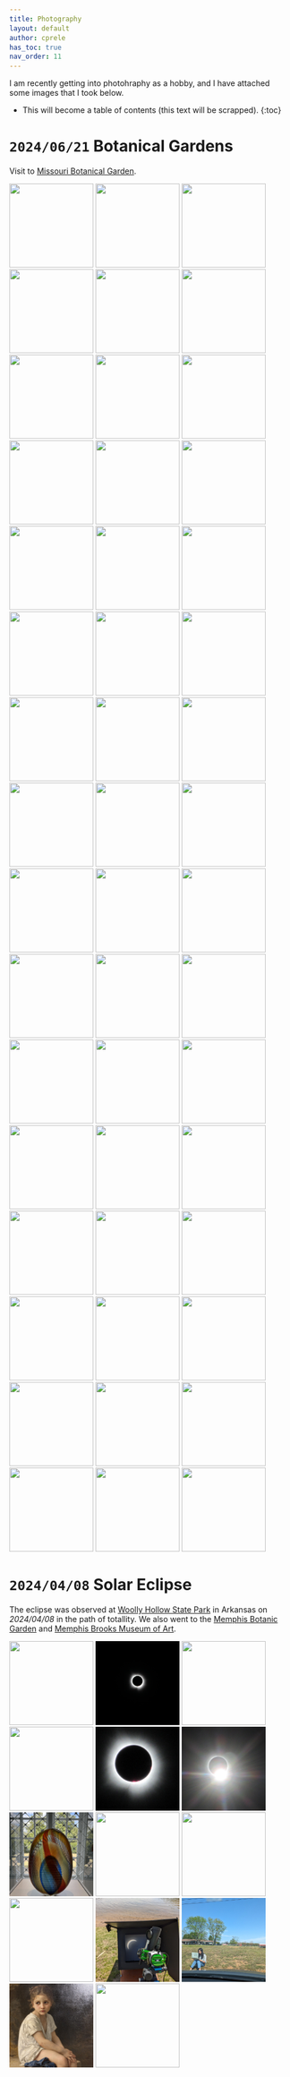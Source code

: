 ```yaml
---
title: Photography
layout: default
author: cprele
has_toc: true
nav_order: 11
---
```




I am recently getting into photohraphy as a hobby, and I have attached some images that I took below.

<!-- 

Add new image using:

<a href="IMAGE_PATH_WITHIN_ASSETS" data-lightbox="BIN_FOR _MAGE" data-title="IMAGE_CAPTION"><img class="example-image" src="SAME_AS_HREF" alt="" style="object-fit: cover; width: 150px; height: 150px" /></a>

Lightbox2 tutorial @ https://lokeshdhakar.com/projects/lightbox2/

 -->

* This will become a table of contents (this text will be scrapped).
{:toc}


# `2024/06/21` Botanical Gardens

Visit to [Missouri Botanical Garden](https://www.missouribotanicalgarden.org).

<a href="/assets/img/photography/botanical_garden/IMG_00001.JPG" data-lightbox="botanical_garden" data-title="Scarlet monkeyflower: Mimulus cardinalis"><img class="example-image" src="/assets/img/photography/botanical_garden/IMG_00001.JPG" alt="" style="object-fit: cover; width: 150px; height: 150px" /></a>
<a href="/assets/img/photography/botanical_garden/IMG_00002.JPG" data-lightbox="botanical_garden" data-title="Grevillea johnsonii"><img class="example-image" src="/assets/img/photography/botanical_garden/IMG_00002.JPG" alt="" style="object-fit: cover; width: 150px; height: 150px" /></a>
<a href="/assets/img/photography/botanical_garden/IMG_00003.JPG" data-lightbox="botanical_garden" data-title="Budding Calceolaria"><img class="example-image" src="/assets/img/photography/botanical_garden/IMG_00003.JPG" alt="" style="object-fit: cover; width: 150px; height: 150px" /></a>
<a href="/assets/img/photography/botanical_garden/IMG_00004.JPG" data-lightbox="botanical_garden" data-title="'Sunport' of private garden"><img class="example-image" src="/assets/img/photography/botanical_garden/IMG_00004.JPG" alt="" style="object-fit: cover; width: 150px; height: 150px" /></a>
<a href="/assets/img/photography/botanical_garden/IMG_00005.JPG" data-lightbox="botanical_garden" data-title="Far East Gladiolus"><img class="example-image" src="/assets/img/photography/botanical_garden/IMG_00005.JPG" alt="" style="object-fit: cover; width: 150px; height: 150px" /></a>
<a href="/assets/img/photography/botanical_garden/IMG_00006.JPG" data-lightbox="botanical_garden" data-title="Oxalis triangularis"><img class="example-image" src="/assets/img/photography/botanical_garden/IMG_00006.JPG" alt="" style="object-fit: cover; width: 150px; height: 150px" /></a>
<a href="/assets/img/photography/botanical_garden/IMG_00008.JPG" data-lightbox="botanical_garden" data-title="Oxalis triangularis"><img class="example-image" src="/assets/img/photography/botanical_garden/IMG_00008.JPG" alt="" style="object-fit: cover; width: 150px; height: 150px" /></a>
<a href="/assets/img/photography/botanical_garden/IMG_00007.JPG" data-lightbox="botanical_garden" data-title="Oxalis triangularis"><img class="example-image" src="/assets/img/photography/botanical_garden/IMG_00007.JPG" alt="" style="object-fit: cover; width: 150px; height: 150px" /></a>
<a href="/assets/img/photography/botanical_garden/IMG_00009.JPG" data-lightbox="botanical_garden" data-title="Tiger lily: Lilium amabile"><img class="example-image" src="/assets/img/photography/botanical_garden/IMG_00009.JPG" alt="" style="object-fit: cover; width: 150px; height: 150px" /></a>
<a href="/assets/img/photography/botanical_garden/IMG_00010.JPG" data-lightbox="botanical_garden" data-title="Climatron: Mini-waterfall"><img class="example-image" src="/assets/img/photography/botanical_garden/IMG_00010.JPG" alt="" style="object-fit: cover; width: 150px; height: 150px" /></a>
<a href="/assets/img/photography/botanical_garden/IMG_00011.JPG" data-lightbox="botanical_garden" data-title="Climatron: Renealmia"><img class="example-image" src="/assets/img/photography/botanical_garden/IMG_00011.JPG" alt="" style="object-fit: cover; width: 150px; height: 150px" /></a>
<a href="/assets/img/photography/botanical_garden/IMG_00013.JPG" data-lightbox="botanical_garden" data-title="Climatron: Using iNaturalist to detect species"><img class="example-image" src="/assets/img/photography/botanical_garden/IMG_00013.JPG" alt="" style="object-fit: cover; width: 150px; height: 150px" /></a>
<a href="/assets/img/photography/botanical_garden/IMG_00014.JPG" data-lightbox="botanical_garden" data-title="Climatron: Curcuma aromatica"><img class="example-image" src="/assets/img/photography/botanical_garden/IMG_00014.JPG" alt="" style="object-fit: cover; width: 150px; height: 150px" /></a>
<a href="/assets/img/photography/botanical_garden/IMG_00015.JPG" data-lightbox="botanical_garden" data-title="Wooden replica of a Stanley Buggy"><img class="example-image" src="/assets/img/photography/botanical_garden/IMG_00015.JPG" alt="" style="object-fit: cover; width: 150px; height: 150px" /></a>
<a href="/assets/img/photography/botanical_garden/IMG_00016.JPG" data-lightbox="botanical_garden" data-title="Young fiery skipper (Hylephila phyleus) on a Tennessee marigold (Tagetes erecta)"><img class="example-image" src="/assets/img/photography/botanical_garden/IMG_00016.JPG" alt="" style="object-fit: cover; width: 150px; height: 150px" /></a>
<a href="/assets/img/photography/botanical_garden/IMG_00017.JPG" data-lightbox="botanical_garden" data-title="Coleus"><img class="example-image" src="/assets/img/photography/botanical_garden/IMG_00017.JPG" alt="" style="object-fit: cover; width: 150px; height: 150px" /></a>
<a href="/assets/img/photography/botanical_garden/IMG_00018.JPG" data-lightbox="botanical_garden" data-title="Smooth Hydrangea (Hydrangea arborescens)"><img class="example-image" src="/assets/img/photography/botanical_garden/IMG_00018.JPG" alt="" style="object-fit: cover; width: 150px; height: 150px" /></a>
<a href="/assets/img/photography/botanical_garden/IMG_00019.JPG" data-lightbox="botanical_garden" data-title="Gazebo, Boxwood Garen"><img class="example-image" src="/assets/img/photography/botanical_garden/IMG_00019.JPG" alt="" style="object-fit: cover; width: 150px; height: 150px" /></a>
<a href="/assets/img/photography/botanical_garden/IMG_00020.JPG" data-lightbox="botanical_garden" data-title="Japanese Garden, Cascading minature falls"><img class="example-image" src="/assets/img/photography/botanical_garden/IMG_00020.JPG" alt="" style="object-fit: cover; width: 150px; height: 150px" /></a>
<a href="/assets/img/photography/botanical_garden/IMG_00021.JPG" data-lightbox="botanical_garden" data-title="Common blackbirb (Turdus merula) chilling in the shade"><img class="example-image" src="/assets/img/photography/botanical_garden/IMG_00021.JPG" alt="" style="object-fit: cover; width: 150px; height: 150px" /></a>
<a href="/assets/img/photography/botanical_garden/IMG_00022.JPG" data-lightbox="botanical_garden" data-title="Fountain Angel"><img class="example-image" src="/assets/img/photography/botanical_garden/IMG_00022.JPG" alt="" style="object-fit: cover; width: 150px; height: 150px" /></a>
<a href="/assets/img/photography/botanical_garden/IMG_00023.JPG" data-lightbox="botanical_garden" data-title="Hosta ventricosa"><img class="example-image" src="/assets/img/photography/botanical_garden/IMG_00023.JPG" alt="" style="object-fit: cover; width: 150px; height: 150px" /></a>
<a href="/assets/img/photography/botanical_garden/IMG_00024.JPG" data-lightbox="botanical_garden" data-title="Brass mallards"><img class="example-image" src="/assets/img/photography/botanical_garden/IMG_00024.JPG" alt="" style="object-fit: cover; width: 150px; height: 150px" /></a>
<a href="/assets/img/photography/botanical_garden/IMG_00025.JPG" data-lightbox="botanical_garden" data-title="Bird"><img class="example-image" src="/assets/img/photography/botanical_garden/IMG_00025.JPG" alt="" style="object-fit: cover; width: 150px; height: 150px" /></a>
<a href="/assets/img/photography/botanical_garden/IMG_00026.JPG" data-lightbox="botanical_garden" data-title="The 'I like its attitude' tree"><img class="example-image" src="/assets/img/photography/botanical_garden/IMG_00026.JPG" alt="" style="object-fit: cover; width: 150px; height: 150px" /></a>
<a href="/assets/img/photography/botanical_garden/IMG_00027.JPG" data-lightbox="botanical_garden" data-title="Dog"><img class="example-image" src="/assets/img/photography/botanical_garden/IMG_00027.JPG" alt="" style="object-fit: cover; width: 150px; height: 150px" /></a>
<a href="/assets/img/photography/botanical_garden/IMG_00028.JPG" data-lightbox="botanical_garden" data-title="Dog wanting treat"><img class="example-image" src="/assets/img/photography/botanical_garden/IMG_00028.JPG" alt="" style="object-fit: cover; width: 150px; height: 150px" /></a>
<a href="/assets/img/photography/botanical_garden/IMG_00029.JPG" data-lightbox="botanical_garden" data-title="Poodles in a puddle"><img class="example-image" src="/assets/img/photography/botanical_garden/IMG_00029.JPG" alt="" style="object-fit: cover; width: 150px; height: 150px" /></a>
<a href="/assets/img/photography/botanical_garden/IMG_00030.JPG" data-lightbox="botanical_garden" data-title="Dry bamboo fountain"><img class="example-image" src="/assets/img/photography/botanical_garden/IMG_00030.JPG" alt="" style="object-fit: cover; width: 150px; height: 150px" /></a>
<a href="/assets/img/photography/botanical_garden/IMG_00031.JPG" data-lightbox="botanical_garden" data-title="Ripple"><img class="example-image" src="/assets/img/photography/botanical_garden/IMG_00031.JPG" alt="" style="object-fit: cover; width: 150px; height: 150px" /></a>
<a href="/assets/img/photography/botanical_garden/IMG_00032.JPG" data-lightbox="botanical_garden" data-title="Poodles on pebbles"><img class="example-image" src="/assets/img/photography/botanical_garden/IMG_00032.JPG" alt="" style="object-fit: cover; width: 150px; height: 150px" /></a>
<a href="/assets/img/photography/botanical_garden/IMG_00033.JPG" data-lightbox="botanical_garden" data-title="Bridge, Japanese Garden"><img class="example-image" src="/assets/img/photography/botanical_garden/IMG_00033.JPG" alt="" style="object-fit: cover; width: 150px; height: 150px" /></a>
<a href="/assets/img/photography/botanical_garden/IMG_00034.JPG" data-lightbox="botanical_garden" data-title="The other 'I like its attitude' tree"><img class="example-image" src="/assets/img/photography/botanical_garden/IMG_00034.JPG" alt="" style="object-fit: cover; width: 150px; height: 150px" /></a>
<a href="/assets/img/photography/botanical_garden/IMG_00035.JPG" data-lightbox="botanical_garden" data-title="Almost ruined my camera"><img class="example-image" src="/assets/img/photography/botanical_garden/IMG_00035.JPG" alt="" style="object-fit: cover; width: 150px; height: 150px" /></a>
<a href="/assets/img/photography/botanical_garden/IMG_00036.JPG" data-lightbox="botanical_garden" data-title="Rabid rock in rapid waters"><img class="example-image" src="/assets/img/photography/botanical_garden/IMG_00036.JPG" alt="" style="object-fit: cover; width: 150px; height: 150px" /></a>
<a href="/assets/img/photography/botanical_garden/IMG_00037.JPG" data-lightbox="botanical_garden" data-title="It's a bird... It's a plane... It's a... curvy bridge?"><img class="example-image" src="/assets/img/photography/botanical_garden/IMG_00037.JPG" alt="" style="object-fit: cover; width: 150px; height: 150px" /></a>
<a href="/assets/img/photography/botanical_garden/IMG_00038.JPG" data-lightbox="botanical_garden" data-title="Brown-belted bumblebee (Bombus griseocollis?) on Anise hyssop (Agastache)"><img class="example-image" src="/assets/img/photography/botanical_garden/IMG_00038.JPG" alt="" style="object-fit: cover; width: 150px; height: 150px" /></a>
<a href="/assets/img/photography/botanical_garden/IMG_00039.JPG" data-lightbox="botanical_garden" data-title="Poodles making a puddle in the distance"><img class="example-image" src="/assets/img/photography/botanical_garden/IMG_00039.JPG" alt="" style="object-fit: cover; width: 150px; height: 150px" /></a>
<a href="/assets/img/photography/botanical_garden/IMG_00040.JPG" data-lightbox="botanical_garden" data-title="Crested cock's comb (Celosia)"><img class="example-image" src="/assets/img/photography/botanical_garden/IMG_00040.JPG" alt="" style="object-fit: cover; width: 150px; height: 150px" /></a>
<a href="/assets/img/photography/botanical_garden/IMG_00041.JPG" data-lightbox="botanical_garden" data-title="He checked into his room, only to find Gideon's Bible"><img class="example-image" src="/assets/img/photography/botanical_garden/IMG_00041.JPG" alt="" style="object-fit: cover; width: 150px; height: 150px" /></a>
<a href="/assets/img/photography/botanical_garden/IMG_00042.JPG" data-lightbox="botanical_garden" data-title="'If I move, my lunch might fly away...'"><img class="example-image" src="/assets/img/photography/botanical_garden/IMG_00042.JPG" alt="" style="object-fit: cover; width: 150px; height: 150px" /></a>
<a href="/assets/img/photography/botanical_garden/IMG_00043.JPG" data-lightbox="botanical_garden" data-title="'Get my good side'"><img class="example-image" src="/assets/img/photography/botanical_garden/IMG_00043.JPG" alt="" style="object-fit: cover; width: 150px; height: 150px" /></a>
<a href="/assets/img/photography/botanical_garden/IMG_00044.JPG" data-lightbox="botanical_garden" data-title="'Have you met the missus?'"><img class="example-image" src="/assets/img/photography/botanical_garden/IMG_00044.JPG" alt="" style="object-fit: cover; width: 150px; height: 150px" /></a>
<a href="/assets/img/photography/botanical_garden/IMG_00045.JPG" data-lightbox="botanical_garden" data-title="'She's pretty, isn't she?'"><img class="example-image" src="/assets/img/photography/botanical_garden/IMG_00045.JPG" alt="" style="object-fit: cover; width: 150px; height: 150px" /></a>
<a href="/assets/img/photography/botanical_garden/IMG_00046.JPG" data-lightbox="botanical_garden" data-title="'That's enough with the pictures, bucko...'"><img class="example-image" src="/assets/img/photography/botanical_garden/IMG_00046.JPG" alt="" style="object-fit: cover; width: 150px; height: 150px" /></a>
<a href="/assets/img/photography/botanical_garden/IMG_00047.JPG" data-lightbox="botanical_garden" data-title="A Tai Hu Stone, Chinese Garden"><img class="example-image" src="/assets/img/photography/botanical_garden/IMG_00047.JPG" alt="" style="object-fit: cover; width: 150px; height: 150px" /></a>
<a href="/assets/img/photography/botanical_garden/IMG_00048.JPG" data-lightbox="botanical_garden" data-title="Manual Focus FTW"><img class="example-image" src="/assets/img/photography/botanical_garden/IMG_00048.JPG" alt="" style="object-fit: cover; width: 150px; height: 150px" /></a>
<a href="/assets/img/photography/botanical_garden/IMG_00049.JPG" data-lightbox="botanical_garden" data-title="The Three Sturgeons Fountain"><img class="example-image" src="/assets/img/photography/botanical_garden/IMG_00049.JPG" alt="" style="object-fit: cover; width: 150px; height: 150px" /></a>


# `2024/04/08` Solar Eclipse

The eclipse was observed at [Woolly Hollow State Park](https://www.arkansasstateparks.com/parks/woolly-hollow-state-park) in Arkansas on _2024/04/08_ in the path of totallity.
We also went to the [Memphis Botanic Garden](https://membg.org) and [Memphis Brooks Museum of Art](https://www.brooksmuseum.org).

<a href="/assets/img/photography/solar_eclipse/IMG_00001.jpg" data-lightbox="solar_eclipse" data-title="Solar Eclipse and Landscape [PC: AP]"><img class="example-image" src="/assets/img/photography/solar_eclipse/IMG_00001.jpg" alt="" style="object-fit: cover; width: 150px; height: 150px" /></a>
<a href="/assets/img/photography/solar_eclipse/IMG_00002.jpg" data-lightbox="solar_eclipse" data-title="Totallity"><img class="example-image" src="/assets/img/photography/solar_eclipse/IMG_00002.jpg" alt="" style="object-fit: cover; width: 150px; height: 150px" /></a>
<a href="/assets/img/photography/solar_eclipse/IMG_00003.jpg" data-lightbox="solar_eclipse" data-title="Partiality"><img class="example-image" src="/assets/img/photography/solar_eclipse/IMG_00003.jpg" alt="" style="object-fit: cover; width: 150px; height: 150px" /></a>
<a href="/assets/img/photography/solar_eclipse/IMG_00004.JPG" data-lightbox="solar_eclipse" data-title="Others readying themselves for totallity"><img class="example-image" src="/assets/img/photography/solar_eclipse/IMG_00004.JPG" alt="" style="object-fit: cover; width: 150px; height: 150px" /></a>
<a href="/assets/img/photography/solar_eclipse/IMG_00005.JPG" data-lightbox="solar_eclipse" data-title="Totallity with flare -- PC Anon"><img class="example-image" src="/assets/img/photography/solar_eclipse/IMG_00005.JPG" alt="" style="object-fit: cover; width: 150px; height: 150px" /></a>
<a href="/assets/img/photography/solar_eclipse/IMG_00006.JPG" data-lightbox="solar_eclipse" data-title="Directly after totallity"><img class="example-image" src="/assets/img/photography/solar_eclipse/IMG_00006.JPG" alt="" style="object-fit: cover; width: 150px; height: 150px" /></a>
<a href="/assets/img/photography/solar_eclipse/IMG_00007.jpeg" data-lightbox="solar_eclipse" data-title="Art piece of Stained Glass at Brooks"><img class="example-image" src="/assets/img/photography/solar_eclipse/IMG_00007.jpeg" alt="" style="object-fit: cover; width: 150px; height: 150px" /></a>
<a href="/assets/img/photography/solar_eclipse/IMG_00010.jpg" data-lightbox="solar_eclipse" data-title="Wide Art piece of Stained Glass at Brooks"><img class="example-image" src="/assets/img/photography/solar_eclipse/IMG_00010.jpeg" alt="" style="object-fit: cover; width: 150px; height: 150px" /></a>
<a href="/assets/img/photography/solar_eclipse/IMG_00008.jpeg" data-lightbox="solar_eclipse" data-title="AP at the end of a fountain at Memphis Botanic Garden"><img class="example-image" src="/assets/img/photography/solar_eclipse/IMG_00008.jpeg" alt="" style="object-fit: cover; width: 150px; height: 150px" /></a>
<a href="/assets/img/photography/solar_eclipse/IMG_00009.jpeg" data-lightbox="solar_eclipse" data-title="Pasture puppy on the drive back to AL"><img class="example-image" src="/assets/img/photography/solar_eclipse/IMG_00009.jpeg" alt="" style="object-fit: cover; width: 150px; height: 150px" /></a>
<a href="/assets/img/photography/solar_eclipse/IMG_00011.jpg" data-lightbox="solar_eclipse" data-title="Rig of a former academic astronomer and current amateur eclipse-chaser"><img class="example-image" src="/assets/img/photography/solar_eclipse/IMG_00011.jpg" alt="" style="object-fit: cover; width: 150px; height: 150px" /></a>
<a href="/assets/img/photography/solar_eclipse/IMG_00012.jpg" data-lightbox="solar_eclipse" data-title="HA giving a virtual TV interview in Japan [PC: AP]"><img class="example-image" src="/assets/img/photography/solar_eclipse/IMG_00012.jpg" alt="" style="object-fit: cover; width: 150px; height: 150px" /></a>
<a href="/assets/img/photography/solar_eclipse/IMG_5496.jpg" data-lightbox="solar_eclipse" data-title="Brooks Museum: At the Foot of the Cliff by William-Adolphe Bouguereau."><img class="example-image" src="/assets/img/photography/solar_eclipse/IMG_5496.jpg" alt="" style="object-fit: cover; width: 150px; height: 150px" /></a>
<a href="/assets/img/photography/solar_eclipse/IMG_5498.jpg" data-lightbox="solar_eclipse" data-title="Goose and Mouse being 'playful'"><img class="example-image" src="/assets/img/photography/solar_eclipse/IMG_5498.jpg" alt="" style="object-fit: cover; width: 150px; height: 150px" /></a>






<link href="/css/lightbox.css" rel="stylesheet" />
<script type="text/javascript" src="/js/lightbox-plus-jquery.js"></script>
<script>
    lightbox.option({
      'resizeDuration': 200,
      'wrapAround': true,
      'alwaysShowNavOnTouchDevices': true,
      'resizeDuration': 100,
      'imageFadeDuration': 300,
      'fadeDuration': 300,
      'alwaysShowNavOnTouchDevices': true,
    })
</script>